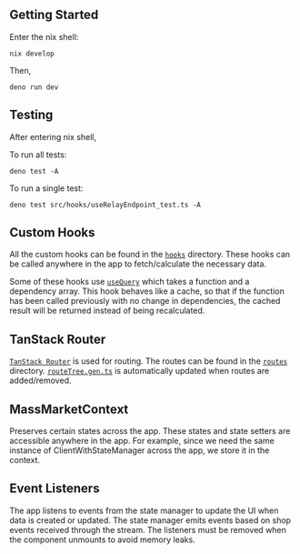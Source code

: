 ## Getting Started

Enter the nix shell:

```
nix develop
```

Then,

```
deno run dev
```

## Testing

After entering nix shell,

To run all tests:

```
deno test -A
```

To run a single test:

```
deno test src/hooks/useRelayEndpoint_test.ts -A
```

## Custom Hooks

All the custom hooks can be found in the [`hooks`](src/hooks) directory. These
hooks can be called anywhere in the app to fetch/calculate the necessary data.

Some of these hooks use [`useQuery`](src/hooks/useQuery.ts) which takes a
function and a dependency array. This hook behaves like a cache, so that if the
function has been called previously with no change in dependencies, the cached
result will be returned instead of being recalculated.

## TanStack Router

[`TanStack Router`](https://tanstack.com/router) is used for routing. The routes
can be found in the [`routes`](src/routes) directory.
[`routeTree.gen.ts`](src/routeTree.gen.ts) is automatically updated when routes
are added/removed.

## MassMarketContext

Preserves certain states across the app. These states and state setters are
accessible anywhere in the app. For example, since we need the same instance of
ClientWithStateManager across the app, we store it in the context.

## Event Listeners

The app listens to events from the state manager to update the UI when data is
created or updated. The state manager emits events based on shop events received
through the stream. The listeners must be removed when the component unmounts to
avoid memory leaks.
